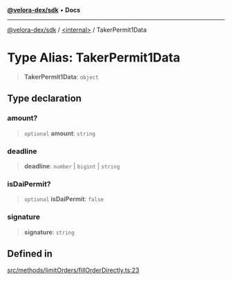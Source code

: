 [**@velora-dex/sdk**](../../README.md) • **Docs**

***

[@velora-dex/sdk](../../globals.md) / [\<internal\>](../README.md) / TakerPermit1Data

# Type Alias: TakerPermit1Data

> **TakerPermit1Data**: `object`

## Type declaration

### amount?

> `optional` **amount**: `string`

### deadline

> **deadline**: `number` \| `bigint` \| `string`

### isDaiPermit?

> `optional` **isDaiPermit**: `false`

### signature

> **signature**: `string`

## Defined in

[src/methods/limitOrders/fillOrderDirectly.ts:23](https://github.com/VeloraDEX/sdk/blob/master/src/methods/limitOrders/fillOrderDirectly.ts#L23)
